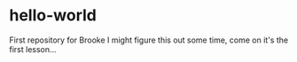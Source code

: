 # hello-world
First repository for Brooke
I might figure this out some time, come on it's the first lesson...
